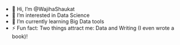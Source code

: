- 👋 Hi, I’m @WajihaShaukat
- 👀 I’m interested in Data Science
- 🌱 I’m currently learning Big Data tools
- ⚡ Fun fact: Two things attract me: Data and Writing (I even wrote a book)!

<!---
WajihaShaukat/WajihaShaukat is a ✨ special ✨ repository because its `README.md` (this file) appears on your GitHub profile.
You can click the Preview link to take a look at your changes.
--->
